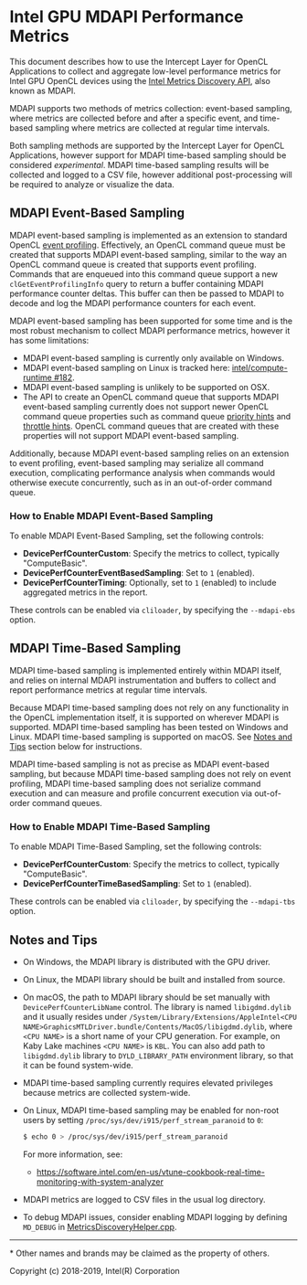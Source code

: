 # Intel GPU MDAPI Performance Metrics

This document describes how to use the Intercept Layer for OpenCL Applications
to collect and aggregate low-level performance metrics for Intel GPU OpenCL
devices using the [Intel Metrics Discovery API](https://github.com/intel/metrics-discovery),
also known as MDAPI.

MDAPI supports two methods of metrics collection: event-based sampling, where
metrics are collected before and after a specific event, and time-based sampling
where metrics are collected at regular time intervals.

Both sampling methods are supported by the Intercept Layer for OpenCL Applications,
however support for MDAPI time-based sampling should be considered _experimental_.
MDAPI time-based sampling results will be collected and logged to a CSV file,
however additional post-processing will be required to analyze or visualize the
data.

## MDAPI Event-Based Sampling

MDAPI event-based sampling is implemented as an extension to standard OpenCL
[event profiling](https://www.khronos.org/registry/OpenCL/specs/2.2/html/OpenCL_API.html#event-profiling-info-table).
Effectively, an OpenCL command queue must be created that supports MDAPI event-based
sampling, similar to the way an OpenCL command queue is created that supports
event profiling.  Commands that are enqueued into this command queue support a
new `clGetEventProfilingInfo` query to return a buffer containing MDAPI performance
counter deltas.  This buffer can then be passed to MDAPI to decode and log the
MDAPI performance counters for each event.

MDAPI event-based sampling has been supported for some time and is the most robust
mechanism to collect MDAPI performance metrics, however it has some limitations:

* MDAPI event-based sampling is currently only available on Windows.
* MDAPI event-based sampling on Linux is tracked here: [intel/compute-runtime #182](https://github.com/intel/compute-runtime/issues/182).
* MDAPI event-based sampling is unlikely to be supported on OSX.
* The API to create an OpenCL command queue that supports MDAPI event-based
sampling currently does not support newer OpenCL command queue properties such
as command queue [priority hints](https://www.khronos.org/registry/OpenCL/specs/2.2/html/OpenCL_Ext.html#cl_khr_priority_hints)
and [throttle hints](https://www.khronos.org/registry/OpenCL/specs/2.2/html/OpenCL_Ext.html#cl_khr_throttle_hints).
OpenCL command queues that are created with these properties will not support
MDAPI event-based sampling.

Additionally, because MDAPI event-based sampling relies on an extension to event
profiling, event-based sampling may serialize all command execution, complicating
performance analysis when commands would otherwise execute concurrently, such as in
an out-of-order command queue.

### How to Enable MDAPI Event-Based Sampling

To enable MDAPI Event-Based Sampling, set the following controls:

* **DevicePerfCounterCustom**: Specify the metrics to collect, typically "ComputeBasic".
* **DevicePerfCounterEventBasedSampling**: Set to `1` (enabled).
* **DevicePerfCounterTiming**: Optionally, set to `1` (enabled) to include aggregated metrics in the report.

These controls can be enabled via `cliloader`, by specifying the `--mdapi-ebs` option.

## MDAPI Time-Based Sampling

MDAPI time-based sampling is implemented entirely within MDAPI itself, and relies
on internal MDAPI instrumentation and buffers to collect and report performance metrics
at regular time intervals.

Because MDAPI time-based sampling does not rely on any functionality in the OpenCL
implementation itself, it is supported on wherever MDAPI is supported.
MDAPI time-based sampling has been tested on Windows and Linux.  MDAPI time-based
sampling is supported on macOS. See [Notes and Tips](#notes-and-tips) section
below for instructions.

MDAPI time-based sampling is not as precise as MDAPI event-based sampling, but
because MDAPI time-based sampling does not rely on event profiling, MDAPI
time-based sampling does not serialize command execution and can measure
and profile concurrent execution via out-of-order command queues.

### How to Enable MDAPI Time-Based Sampling

To enable MDAPI Time-Based Sampling, set the following controls:

* **DevicePerfCounterCustom**: Specify the metrics to collect, typically "ComputeBasic".
* **DevicePerfCounterTimeBasedSampling**: Set to `1` (enabled).

These controls can be enabled via `cliloader`, by specifying the `--mdapi-tbs` option.

## Notes and Tips

* On Windows, the MDAPI library is distributed with the GPU driver.
* On Linux, the MDAPI library should be built and installed from source.
* On macOS, the path to MDAPI library should be set manually with
`DevicePerfCounterLibName` control. The library is named `libigdmd.dylib` and
it usually resides under `/System/Library/Extensions/AppleIntel<CPU NAME>GraphicsMTLDriver.bundle/Contents/MacOS/libigdmd.dylib`,
where `<CPU NAME>` is a short name of your CPU generation. For example, on Kaby
Lake machines `<CPU NAME>` is `KBL`. You can also add path to `libigdmd.dylib`
library to `DYLD_LIBRARY_PATH` environment library, so that it can be found system-wide.
* MDAPI time-based sampling currently requires elevated privileges
because metrics are collected system-wide.
* On Linux, MDAPI time-based sampling may be enabled for non-root users
by setting `/proc/sys/dev/i915/perf_stream_paranoid` to `0`:

    ```sh
    $ echo 0 > /proc/sys/dev/i915/perf_stream_paranoid
    ```

    For more information, see:
    * https://software.intel.com/en-us/vtune-cookbook-real-time-monitoring-with-system-analyzer
* MDAPI metrics are logged to CSV files in the usual log directory.
* To debug MDAPI issues, consider enabling MDAPI logging by defining `MD_DEBUG` in
[MetricsDiscoveryHelper.cpp](../intercept/mdapi/MetricsDiscoveryHelper.cpp).

---

\* Other names and brands may be claimed as the property of others.

Copyright (c) 2018-2019, Intel(R) Corporation
